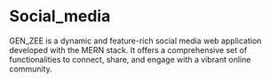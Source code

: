 # Social_media
GEN_ZEE is a dynamic and feature-rich social media web application developed with the MERN stack. It offers a comprehensive set of functionalities to connect, share, and engage with a vibrant online community. 
